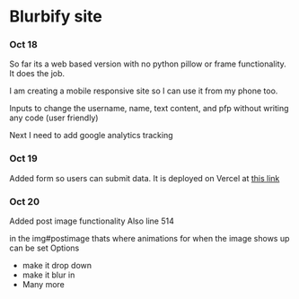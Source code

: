 # Blurbify site

### Oct 18

So far its a web based version with no python pillow or frame functionality.
It does the job.

I am creating a mobile responsive site so I can use it from my phone too.

Inputs to change the username, name, text content, and pfp without writing any code (user friendly)

Next I need to add google analytics tracking

### Oct 19

Added form so users can submit data.
It is deployed on Vercel at [this link](https://blurbifysite.vercel.app/)

### Oct 20

Added post image functionality
Also line 514

in the img#postimage thats where animations for when the image shows up can be set
Options

- make it drop down
- make it blur in
- Many more
